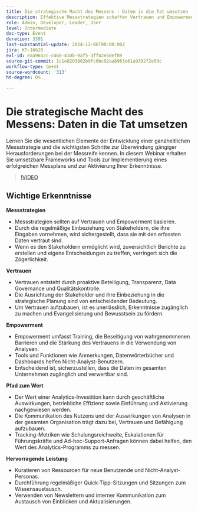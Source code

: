 ```yaml
---
title: Die strategische Macht des Messens - Daten in die Tat umsetzen
description: Effektive Messstrategien schaffen Vertrauen und Empowerment, indem sie die Beteiligten einbeziehen, die Vertrautheit mit den Daten sicherstellen und das Vertrauen in die Entscheidungsfindung stärken. Vertrauen wird durch Transparenz, Data Governance und die Ausrichtung der Stakeholder geschaffen, und Empowerment wird durch Schulungen, barrierefreie Tools und verwertbare Daten erreicht, die alle dazu beitragen, den Wert der Analyse durch geschäftliche Auswirkungen und betriebliche Effizienz zu demonstrieren.
role: Admin, Developer, Leader, User
level: Intermediate
doc-type: Event
duration: 3391
last-substantial-update: 2024-12-06T00:00:00Z
jira: KT-16628
exl-id: eaa9642c-c460-410b-9af5-3ff42e50ef89
source-git-commit: 1c1e8203802b9fc6bc92aab963e61a9392f2e59c
workflow-type: tm+mt
source-wordcount: '313'
ht-degree: 0%

---
```


# Die strategische Macht des Messens: Daten in die Tat umsetzen

Lernen Sie die wesentlichen Elemente der Entwicklung einer ganzheitlichen Messstrategie und die wichtigsten Schritte zur Überwindung gängiger Herausforderungen bei der Messreife kennen. In diesem Webinar erhalten Sie umsetzbare Frameworks und Tools zur Implementierung eines erfolgreichen Messplans und zur Aktivierung Ihrer Erkenntnisse.

>[!VIDEO](https://video.tv.adobe.com/v/3440935/?learn=on&enablevpops)

## Wichtige Erkenntnisse

**Messstrategien**

* Messstrategien sollten auf Vertrauen und Empowerment basieren.
* Durch die regelmäßige Einbeziehung von Stakeholdern, die ihre Eingaben vornehmen, wird sichergestellt, dass sie mit den erfassten Daten vertraut sind.
* Wenn es den Stakeholdern ermöglicht wird, zuversichtlich Berichte zu erstellen und eigene Entscheidungen zu treffen, verringert sich die Zögerlichkeit.

**Vertrauen**

* Vertrauen entsteht durch proaktive Beteiligung, Transparenz, Data Governance und Qualitätskontrolle.
* Die Ausrichtung der Stakeholder und ihre Einbeziehung in die strategische Planung sind von entscheidender Bedeutung.
* Um Vertrauen aufzubauen, ist es unerlässlich, Erkenntnisse zugänglich zu machen und Evangelisierung und Bewusstsein zu fördern.

**Empowerment**

* Empowerment umfasst Training, die Beseitigung von wahrgenommenen Barrieren und die Stärkung des Vertrauens in die Verwendung von Analysen.
* Tools und Funktionen wie Anmerkungen, Datenwörterbücher und Dashboards helfen Nicht-Analyst-Benutzern.
* Entscheidend ist, sicherzustellen, dass die Daten im gesamten Unternehmen zugänglich und verwertbar sind.

**Pfad zum Wert**

* Der Wert einer Analytics-Investition kann durch geschäftliche Auswirkungen, betriebliche Effizienz sowie Einführung und Aktivierung nachgewiesen werden.
* Die Kommunikation des Nutzens und der Auswirkungen von Analysen in der gesamten Organisation trägt dazu bei, Vertrauen und Befähigung aufzubauen.
* Tracking-Metriken wie Schulungsreichweite, Eskalationen für Führungskräfte und Ad-hoc-Support-Anfragen können dabei helfen, den Wert des Analytics-Programms zu messen.

**Hervorragende Leistung**

* Kuratieren von Ressourcen für neue Benutzende und Nicht-Analyst-Personas.
* Durchführung regelmäßiger Quick-Tipp-Sitzungen und Sitzungen zum Wissensaustausch.
* Verwenden von Newslettern und interner Kommunikation zum Austausch von Einblicken und Aktualisierungen.
